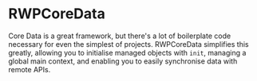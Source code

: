 # RWPCoreData

Core Data is a great framework, but there's a lot of boilerplate code
necessary for even the simplest of projects. RWPCoreData simplifies
this greatly, allowing you to initialise managed objects with `init`,
managing a global main context, and enabling you to easily synchronise
data with remote APIs.

